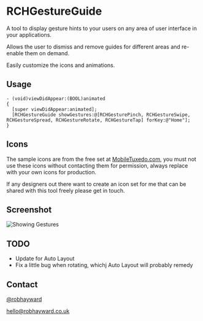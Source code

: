 RCHGestureGuide
===============

A tool to display gesture hints to your users on any area of user interface in your applications.

Allows the user to dismiss and remove guides for different areas and re-enable them on demand.

Easily customize the icons and animations.

## Usage

    - (void)viewDidAppear:(BOOL)animated
    {
      [super viewDidAppear:animated];
      [RCHGestureGuide showGestures:@[RCHGesturePinch, RCHGestureSwipe, RCHGestureSpread, RCHGestureRotate, RCHGestureTap] forKey:@"Home"];
    }

## Icons

The sample icons are from the free set at [MobileTuxedo.com](http://mobiletuxedo.com), you must not use these icons without contacting them for permission, always replace with your own icons for production.

If any designers out there want to create an icon set for me that can be shared with this tool freely please get in touch.

## Screenshot

![Showing Gestures](https://raw.github.com/robinhayward/RCHGestureGuide/master/screenshots/screenshot.png)

## TODO

* Update for Auto Layout
* Fix a little bug when rotating, whichj Auto Layout will probably remedy

## Contact

[@robhayward](http://www.twitter.com/robhayward) 

<hello@robhayward.co.uk>
